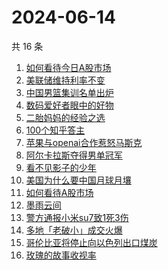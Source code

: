 # 2024-06-14

共 16 条

<!-- BEGIN -->
<!-- 最后更新时间 Fri Jun 14 2024 18:10:30 GMT+0800 (China Standard Time) -->

1. [如何看待今日A股市场](https://www.zhihu.com/search?q=如何看待今日A股市场)
1. [美联储维持利率不变](https://www.zhihu.com/search?q=美联储维持利率不变)
1. [中国男篮集训名单出炉](https://www.zhihu.com/search?q=中国男篮集训名单出炉)
1. [数码爱好者眼中的好物](https://www.zhihu.com/search?q=数码爱好者眼中的好物)
1. [二胎妈妈的经验之选](https://www.zhihu.com/search?q=二胎妈妈的经验之选)
1. [100个知乎答主](https://www.zhihu.com/search?q=100个知乎答主)
1. [苹果与openai合作惹怒马斯克](https://www.zhihu.com/search?q=苹果与openai合作惹怒马斯克)
1. [阿尔卡拉斯夺得男单冠军](https://www.zhihu.com/search?q=阿尔卡拉斯夺得男单冠军)
1. [看不见影子的少年](https://www.zhihu.com/search?q=看不见影子的少年)
1. [美国为什么要中国月球月壤](https://www.zhihu.com/search?q=美国为什么要中国月球月壤)
1. [如何看待A股市场](https://www.zhihu.com/search?q=如何看待A股市场)
1. [墨雨云间](https://www.zhihu.com/search?q=墨雨云间)
1. [警方通报小米su7致1死3伤](https://www.zhihu.com/search?q=警方通报小米su7致1死3伤)
1. [多地「老破小」成交火爆](https://www.zhihu.com/search?q=多地「老破小」成交火爆)
1. [哥伦比亚将停止向以色列出口煤炭](https://www.zhihu.com/search?q=哥伦比亚将停止向以色列出口煤炭)
1. [玫瑰的故事收视率](https://www.zhihu.com/search?q=玫瑰的故事收视率)

<!-- END -->
